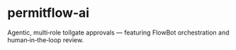 # permitflow-ai
Agentic, multi‑role tollgate approvals — featuring FlowBot orchestration and human‑in‑the‑loop review.
